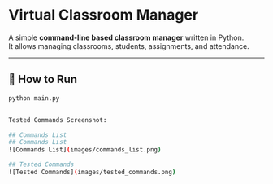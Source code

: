 # Virtual Classroom Manager

A simple **command-line based classroom manager** written in Python.  
It allows managing classrooms, students, assignments, and attendance.

---

## 🚀 How to Run

```bash
python main.py


Tested Commands Screenshot:

## Commands List
## Commands List
![Commands List](images/commands_list.png)

## Tested Commands
![Tested Commands](images/tested_commands.png)


